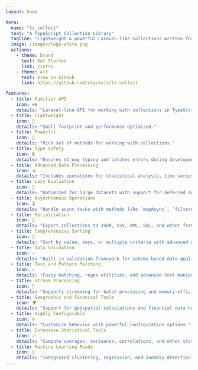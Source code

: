 ```yaml
---
layout: home

hero:
  name: "ts-collect"
  text: "A TypeScript Collection Library"
  tagline: "Lightweight & powerful Laravel-like Collections written for TypeScript."
  image: /images/logo-white.png
  actions:
    - theme: brand
      text: Get Started
      link: /intro
    - theme: alt
      text: View on GitHub
      link: https://github.com/stacksjs/ts-collect

features:
  - title: Familiar API
    icon: 👪
    details: "Laravel-like API for working with collections in TypeScript."
  - title: Lightweight
    icon: 🚀
    details: "Small footprint and performance optimized."
  - title: Powerful
    icon: 💪
    details: "Rich set of methods for working with collections."
  - title: Type Safety
    icon: 🔒
    details: "Ensures strong typing and catches errors during development."
  - title: Advanced Data Processing
    icon: 📊
    details: "Includes operations for statistical analysis, time series, and machine learning."
  - title: Lazy Evaluation
    icon: 🛌
    details: "Optimized for large datasets with support for deferred and memory-efficient processing."
  - title: Asynchronous Operations
    icon: ⏳
    details: "Handle async tasks with methods like `mapAsync`, `filterAsync`, and `reduceAsync`."
  - title: Serialization
    icon: 🔄
    details: "Export collections to JSON, CSV, XML, SQL, and other formats seamlessly."
  - title: Comprehensive Sorting
    icon: 🔢
    details: "Sort by value, keys, or multiple criteria with advanced sorting methods."
  - title: Data Validation
    icon: ✅
    details: "Built-in validation framework for schema-based data quality checks."
  - title: Text and Pattern Matching
    icon: ✍️
    details: "Fuzzy matching, regex utilities, and advanced text manipulation methods."
  - title: Stream Processing
    icon: 🌊
    details: "Supports streaming for batch processing and memory-efficient operations."
  - title: Geographic and Financial Tools
    icon: 🌍
    details: "Support for geospatial calculations and financial data handling."
  - title: Highly Configurable
    icon: ⚙️
    details: "Customize behavior with powerful configuration options."
  - title: Extensive Statistical Tools
    icon: 📈
    details: "Compute averages, variances, correlations, and other statistical metrics."
  - title: Machine Learning Ready
    icon: 🤖
    details: "Integrated clustering, regression, and anomaly detection methods."
---
```


<Home />
